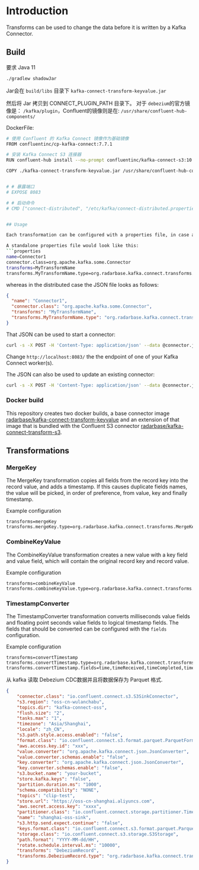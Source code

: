 # Introduction

Transforms can be used to change the data before it is written by a Kafka Connector.

## Build
要求 Java 11
```bash
./gradlew shadowJar
```
Jar会在 `build/libs` 目录下 `kafka-connect-transform-keyvalue.jar`

然后将 Jar 拷贝到 CONNECT_PLUGIN_PATH 目录下。
对于 `debezium`的官方镜像是： `/kafka/plugin`，Confluent的镜像则是在: `/usr/share/confluent-hub-components/`

DockerFile:

```bash
# 使用 Confluent 的 Kafka Connect 镜像作为基础镜像
FROM confluentinc/cp-kafka-connect:7.7.1

# 安装 Kafka Connect S3 连接器
RUN confluent-hub install --no-prompt confluentinc/kafka-connect-s3:10.5.17

COPY ./kafka-connect-transform-keyvalue.jar /usr/share/confluent-hub-components/


# # 暴露端口
# EXPOSE 8083

# # 启动命令
# CMD ["connect-distributed", "/etc/kafka/connect-distributed.properties"]
```

```bash

## Usage

Each transformation can be configured with a properties file, in case a standalone connector is used or with a JSON request if a distributed connector is used. The property names and values are identical for both cases.

A standalone properties file would look like this:
```properties
name=Connector1
connector.class=org.apache.kafka.some.Connector
transforms=MyTransformName
transforms.MyTransformName.type=org.radarbase.kafka.connect.transforms.MyTransformType
```

whereas in the distributed case the JSON file looks as follows:

```json
{
  "name": "Connector1",
  "connector.class": "org.apache.kafka.some.Connector",
  "transforms": "MyTransformName",
  "transforms.MyTransformName.type": "org.radarbase.kafka.connect.transforms.MyTransformType"
}
```

That JSON can be used to start a connector:

```bash
curl -s -X POST -H 'Content-Type: application/json' --data @connector.json http://localhost:8083/connectors
```

Change `http://localhost:8083/` the the endpoint of one of your Kafka Connect worker(s).

The JSON can also be used to update an existing connector:

```bash
curl -s -X POST -H 'Content-Type: application/json' --data @connector.json http://localhost:8083/connectors/Connector1/config
```

### Docker build

This repository creates two docker builds, a base connector image [radarbase/kafka-connect-transform-keyvalue](https://hub.docker.com/r/radarbase/kafka-connect-transform-keyvalue) and an extension of that image that is bundled with the Confluent S3 connector [radarbase/kafka-connect-transform-s3](https://hub.docker.com/r/radarbase/kafka-connect-transform-s3).

## Transformations

### MergeKey

The MergeKey transformation copies all fields from the record key into the record value, and adds a timestamp. If this causes duplicate fields names, the value will be picked, in order of preference, from value, key and finally timestamp.

Example configuration
```properties
transforms=mergeKey
transforms.mergeKey.type=org.radarbase.kafka.connect.transforms.MergeKey
```


### CombineKeyValue

The CombineKeyValue transformation creates a new value with a key field and value field, which will contain the original record key and record value.

Example configuration
```properties
transforms=combineKeyValue
transforms.combineKeyValue.type=org.radarbase.kafka.connect.transforms.CombineKeyValue
```


### TimestampConverter

The TimestampConverter transformation converts milliseconds value fields and floating point seconds value fields to logical timestamp fields. The fields that should be converted can be configured with the `fields` configuration.

Example configuration
```properties
transforms=convertTimestamp
transforms.convertTimestamp.type=org.radarbase.kafka.connect.transforms.TimestampConverter
transforms.convertTimestamp.fields=time,timeReceived,timeCompleted,timestamp
```

从 kafka 读取 Debezium CDC数据并且将数据保存为 Parquet 格式.
```json
{
    "connector.class": "io.confluent.connect.s3.S3SinkConnector",
    "s3.region": "oss-cn-wulanchabu",
    "topics.dir": "kafka-connect-oss",
    "flush.size": "2",
    "tasks.max": "1",
    "timezone": "Asia/Shanghai",
    "locale": "zh_CN",
    "s3.path.style.access.enabled": "false",
    "format.class": "io.confluent.connect.s3.format.parquet.ParquetFormat",
    "aws.access.key.id": "xxx",
    "value.converter": "org.apache.kafka.connect.json.JsonConverter",
    "value.converter.schemas.enable": "false",
    "key.converter": "org.apache.kafka.connect.json.JsonConverter",
    "key.converter.schemas.enable": "false",
    "s3.bucket.name": "your-bucket",
    "store.kafka.keys": "false",
    "partition.duration.ms": "1000",
    "schema.compatibility": "NONE",
    "topics": "clip-test",
    "store.url": "https://oss-cn-shanghai.aliyuncs.com",
    "aws.secret.access.key": "xxxx",
    "partitioner.class": "io.confluent.connect.storage.partitioner.TimeBasedPartitioner",
    "name": "shanghai-oss-sink",
    "s3.http.send.expect.continue": "false",
    "keys.format.class": "io.confluent.connect.s3.format.parquet.ParquetFormat",
    "storage.class": "io.confluent.connect.s3.storage.S3Storage",
    "path.format": "YYYY-MM-dd/HH",
    "rotate.schedule.interval.ms": "10000",
    "transforms": "DebeziumRecord",
    "transforms.DebeziumRecord.type": "org.radarbase.kafka.connect.transforms.DebeziumRecord"
}
```